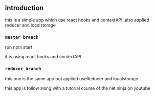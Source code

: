 
## introduction

this is a simple app  which use react hooks and contextAPI ,also applied reducer and localstorage

### `master branch`

run npm start

it is using react hooks and contextAPI

### `reducer branch`

this one is the same app but applied useReducer and localstorage

this app is follow along with a tutorial course of the net ninja on youtube
